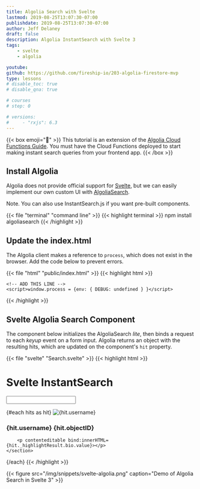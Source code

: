 ```yaml
---
title: Algolia Search with Svelte
lastmod: 2019-08-25T13:07:30-07:00
publishdate: 2019-08-25T13:07:30-07:00
author: Jeff Delaney
draft: false
description: Algolia InstantSearch with Svelte 3
tags: 
    - svelte
    - algolia

youtube: 
github: https://github.com/fireship-io/203-algolia-firestore-mvp
type: lessons
# disable_toc: true
# disable_qna: true

# courses
# step: 0

# versions: 
#     - "rxjs": 6.3
---
```


{{< box emoji="👀" >}}
This tutorial is an extension of the [Algolia Cloud Functions Guide](/lessons/algolia-cloud-functions/). You must have the Cloud Functions deployed to start making instant search queries from your frontend app. 
{{< /box >}}

## Install Algolia 

Algolia does not provide official support for [Svelte](https://svelte.dev), but we can easily implement our own custom UI with [AlgoliaSearch](https://github.com/algolia/algoliasearch-client-javascript). 

Note. You can also use InstantSearch.js if you want pre-built components.

{{< file "terminal" "command line" >}}
{{< highlight terminal >}}
npm install algoliasearch
{{< /highlight >}}

## Update the index.html

The Algolia client makes a reference to `process`, which does not exist in the browser. Add the code below to prevent errors. 

{{< file "html" "public/index.html" >}}
{{< highlight html >}}
	<title>Svelte app</title>

	<!-- ADD THIS LINE -->
	<script>window.process = {env: { DEBUG: undefined } }</script>
{{< /highlight >}}

## Svelte Algolia Search Component

The component below initializes the AlgoliaSearch *lite*, then binds a request to each *keyup* event on a form input. Algolia returns an object with the resulting hits, which are updated on the component's `hit` property. 

{{< file "svelte" "Search.svelte" >}}
{{< highlight html >}}
<script>
import { onMount } from 'svelte';
import algoliasearch from 'algoliasearch/lite';

let searchClient;
let index;

let query = '';
let hits = [];

onMount(() => {

	searchClient = algoliasearch(
		'YOUR-APP-ID',
		'YOUR-SEARCH-ONLY-KEY'
	);

	index = searchClient.initIndex('customers');

	// Warm up search
	index.search({ query }).then(console.log)

});

// Fires on each keyup in form
async function search() {
	const result = await index.search({ query });
	hits = result.hits;
	console.log(hits)
}


</script>

<style>
	:global(em) {
		color: red;
		font-weight: bold;
		background: black;
	}
</style>


<h1>Svelte InstantSearch</h1>

<div>
	<input type="text" bind:value={query} on:keyup={search}>
</div>


{#each hits as hit}
	<img src={hit.avatar} alt={hit.username}>
	<section>
		<h3>{hit.username} {hit.objectID}</h3>
		<!-- <p>{hit.bio}</p> -->

		<p contenteditable bind:innerHTML={hit._highlightResult.bio.value}></p>
	</section>
{/each}
{{< /highlight >}}

{{< figure src="/img/snippets/svelte-algolia.png" caption="Demo of Algolia Search in Svelte 3" >}}